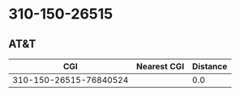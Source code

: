 # 310-150-26515
## AT&T


| CGI | Nearest CGI | Distance |
|-----|-------------|----------|
| 310-150-26515-76840524 |  | 0.0 |
